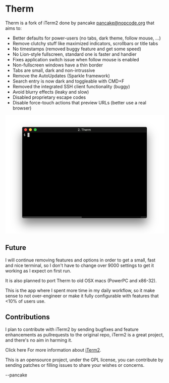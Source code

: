Therm
=====

Therm is a fork of iTerm2 done by pancake <pancake@nopcode.org> that aims to:

* Better defaults for power-users (no tabs, dark theme, follow mouse, ...)
* Remove clutchy stuff like maximized indicators, scrollbars or title tabs
* No timestamps (removed buggy feature and get some speed)
* No Lion-style fullscreen, standard one is faster and handier
* Fixes application switch issue when follow mouse is enabled
* Non-fullscreen windows have a thin border
* Tabs are small, dark and non-intrussive
* Remove the AutoUpdates (Sparkle framework)
* Search entry is now dark and toggleable with CMD+F
* Removed the integrated SSH client functionality (buggy)
* Avoid blurry effects (leaky and slow)
* Disabled proprietary escape codes
* Disable force-touch actions that preview URLs (better use a real browser)

![Therm Screenshot](therm.png)

Future
------

I will continue removing features and options in order to get a small,
fast and nice terminal, so I don't have to change over 9000 settings
to get it working as I expect on first run.

It is also planned to port Therm to old OSX macs (PowerPC and x86-32).

This is the app where I spent more time in my daily workflow, so it make
sense to not over-engineer or make it fully configurable with features
that <10% of users use.


Contributions
-------------

I plan to contribute with iTerm2 by sending bugfixes and feature enhancements
as pullrequests to the original repo, iTerm2 is a great project, and there's
no aim in harming it.

Click here For more information about <a href="https://iterm2.com">iTerm2</a>.

This is an opensource project, under the GPL license, you can contribute by
sending patches or filling issues to share your wishes or concerns.

--pancake
